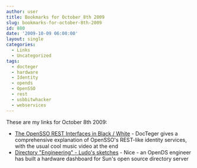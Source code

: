 ```yaml
---
author: user
title: Bookmarks for October 8th 2009
slug: bookmarks-for-october-8th-2009
id: 880
date: '2009-10-09 06:00:00'
layout: single
categories:
  - Links
  - Uncategorized
tags:
  - docteger
  - hardware
  - Identity
  - opends
  - OpenSSO
  - rest
  - usbbitwhacker
  - webservices
---
```


These are my links for October 8th 2009:

*   [The OpenSSO REST Interfaces in Black / White](http://blogs.sun.com/docteger/entry/opensso_and_rest) - DocTeger gives a comprehensive explanation of OpenSSO's REST-like identity services, with the usual cool music video at the end
*   [Directory "Engineering" - Ludo's sketches](http://blogs.sun.com/Ludo/entry/directory_engineering) - Nice - an OpenDS engineer has built a hardware dashboard for Sun's open source directory server